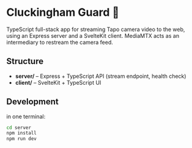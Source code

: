 # Cluckingham Guard 🐔

TypeScript full-stack app for streaming Tapo camera video to the web, using an Express server and a SvelteKit client. MediaMTX acts as an intermediary to restream the camera feed.

## Structure

- **server/** – Express + TypeScript API (stream endpoint, health check)  
- **client/** – SvelteKit + TypeScript UI  

## Development

in one terminal:

```bash
cd server
npm install
npm run dev
